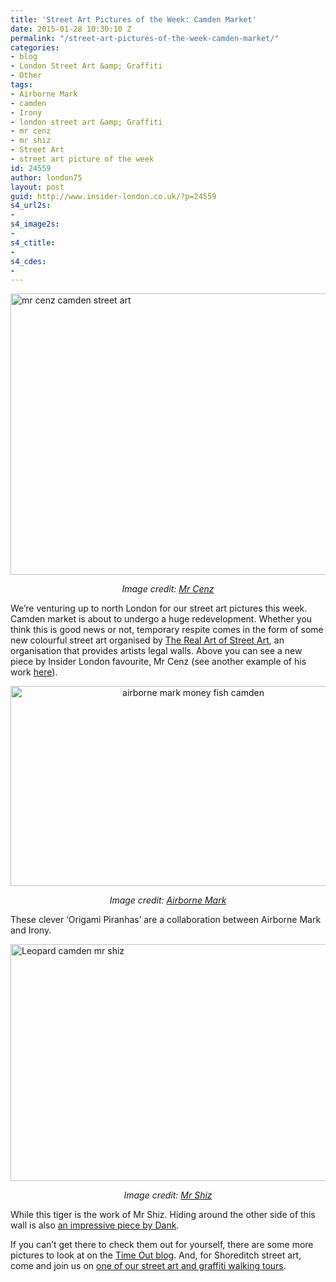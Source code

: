 ```yaml
---
title: 'Street Art Pictures of the Week: Camden Market'
date: 2015-01-28 10:30:10 Z
permalink: "/street-art-pictures-of-the-week-camden-market/"
categories:
- blog
- London Street Art &amp; Graffiti
- Other
tags:
- Airborne Mark
- camden
- Irony
- london street art &amp; Graffiti
- mr cenz
- mr shiz
- Street Art
- street art picture of the week
id: 24559
author: london75
layout: post
guid: http://www.insider-london.co.uk/?p=24559
s4_url2s:
- 
s4_image2s:
- 
s4_ctitle:
- 
s4_cdes:
- 
---
```


<img class="aligncenter wp-image-24577 size-full" src="/wp-content/uploads/2015/01/Mr-Cenz-Camden_mini.jpg" alt="mr cenz camden street art" width="569" height="450" />

<p style="text-align: center;">
  <em>Image credit: <a href="http://mrcenz.com/commissions/walls/#gallery/9936a17568de2be1d0e427145ba6fb99/474/0" target="_blank">Mr Cenz</a></em>
</p>

<p style="text-align: left;">
  We&#8217;re venturing up to north London for our street art pictures this week. Camden market is about to undergo a huge redevelopment. Whether you think this is good news or not, temporary respite comes in the form of some new colourful street art organised by <a href="https://www.facebook.com/pages/The-Real-Art-of-Street-Art/136382576475788" target="_blank">The Real Art of Street Art</a>, an organisation that provides artists legal walls. Above you can see a new piece by Insider London favourite, Mr Cenz (see another example of his work <a href="http://www.insider-london.co.uk/2014/10/15/street-art-picture-of-the-week-mr-cenz-brick-lane-car-park/" target="_blank">here</a>).
</p>

<p style="text-align: center;">
  <img class="alignnone size-full wp-image-24578" src="/wp-content/uploads/2015/01/airborne-mark-camden.jpg" alt="airborne mark money fish camden" width="569" height="320" />
</p>

<p style="text-align: center;">
  <em>Image credit: <a href="http://airbornemark.com/blog" target="_blank">Airborne Mark</a></em>
</p>

These clever &#8216;Origami Piranhas&#8217; are a collaboration between Airborne Mark and Irony.

<img class="aligncenter wp-image-24579 size-full" src="/wp-content/uploads/2015/01/leopard-camden-mr-shiz_mini.jpg" alt="Leopard camden mr shiz" width="569" height="379" />

<p style="text-align: center;">
  <em>Image credit: <a href="http://mrshiz.com/leopard-camden/" target="_blank">Mr Shiz</a></em>
</p>

While this tiger is the work of Mr Shiz. Hiding around the other side of this wall is also <a href="https://www.flickr.com/photos/boringlovechild/16310261901/in/photolist-qEcB8U-qWASar-qSR5KC-qTqxPa-pWbvGS-qPE7jQ-qRruVK-qyZpXF-qRhmC6-qP9A9s-qRa3Yo-qxLPhE-qvN611-qvVjYD-qNd6VM-qNnfwk-qL5jL9-qvWDvK-qvVkhz-qNd7vp-qvvcdr-qvib8T-pQHFVb-qMHNpp-qvgT72-pQWDYt-qvibf6-qv9Eg5-pQWECK-pQHGEN-qMDy5C-qMHMSc-pQHGqu-qMywLe-qvgTA8-qKqVo1-qviaRk-qv9EQm-qMyw7Z-qviazZ-qMHNep-qv9DMj-qKqVj3-qMDxu9-qvgTmk-qMywLp-pQHFEm-pQHFxY-qvib7F-qMHMQZ" target="_blank">an impressive piece by Dank</a>.

If you can&#8217;t get there to check them out for yourself, there are some more pictures to look at on the <a href="http://now-here-this.timeout.com/2015/01/23/in-pictures-camden-market-gets-a-street-art-makeover-before-being-pulled-down/" target="_blank">Time Out blog</a>. And, for Shoreditch street art, come and join us on <a href="http://www.insider-london.co.uk/london-graffiti-artists-walking-tours/" target="_blank">one of our street art and graffiti walking tours</a>.
